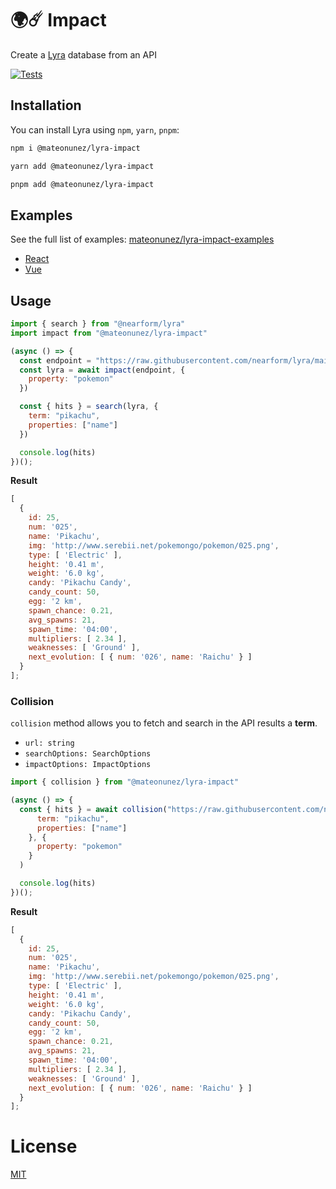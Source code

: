 # 🌍☄️️ Impact 

Create a [Lyra](https://github.com/nearform/lyra) database from an API

[![Tests](https://github.com/mateonunez/lyra-impact/actions/workflows/ci.yml/badge.svg?branch=main)](https://github.com/mateonunez/lyra-impact/actions/workflows/ci.yml)

## Installation

You can install Lyra using `npm`, `yarn`, `pnpm`:

```sh
npm i @mateonunez/lyra-impact
```
```sh
yarn add @mateonunez/lyra-impact
```
```sh
pnpm add @mateonunez/lyra-impact
```

## Examples

See the full list of examples: [mateonunez/lyra-impact-examples](https://github.com/mateonunez/lyra-impact-examples)

- [React](https://lyra-impact-examples-with-react.vercel.app/)
- [Vue](https://lyra-impact-examples-with-vue.vercel.app/)

## Usage

```js
import { search } from "@nearform/lyra"
import impact from "@mateonunez/lyra-impact"

(async () => {
  const endpoint = "https://raw.githubusercontent.com/nearform/lyra/main/packages/examples/with-react/public/pokedex.json"
  const lyra = await impact(endpoint, {
    property: "pokemon"
  })

  const { hits } = search(lyra, {
    term: "pikachu",
    properties: ["name"]
  })

  console.log(hits)
})();
```

**Result**
```js
[
  {
    id: 25,
    num: '025',
    name: 'Pikachu',
    img: 'http://www.serebii.net/pokemongo/pokemon/025.png',
    type: [ 'Electric' ],
    height: '0.41 m',
    weight: '6.0 kg',
    candy: 'Pikachu Candy',
    candy_count: 50,
    egg: '2 km',
    spawn_chance: 0.21,
    avg_spawns: 21,
    spawn_time: '04:00',
    multipliers: [ 2.34 ],
    weaknesses: [ 'Ground' ],
    next_evolution: [ { num: '026', name: 'Raichu' } ]
  }
];

```

### Collision

`collision` method allows you to fetch and search in the API results a **term**.

- `url: string`
- `searchOptions: SearchOptions`
- `impactOptions: ImpactOptions`

```js
import { collision } from "@mateonunez/lyra-impact"

(async () => {
  const { hits } = await collision("https://raw.githubusercontent.com/nearform/lyra/main/packages/examples/with-react/public/pokedex.json", {
      term: "pikachu",
      properties: ["name"]
    }, {
      property: "pokemon"
    }
  )

  console.log(hits)
})();
```

**Result**
```js
[
  {
    id: 25,
    num: '025',
    name: 'Pikachu',
    img: 'http://www.serebii.net/pokemongo/pokemon/025.png',
    type: [ 'Electric' ],
    height: '0.41 m',
    weight: '6.0 kg',
    candy: 'Pikachu Candy',
    candy_count: 50,
    egg: '2 km',
    spawn_chance: 0.21,
    avg_spawns: 21,
    spawn_time: '04:00',
    multipliers: [ 2.34 ],
    weaknesses: [ 'Ground' ],
    next_evolution: [ { num: '026', name: 'Raichu' } ]
  }
];

```

# License

[MIT](/LICENSE)
